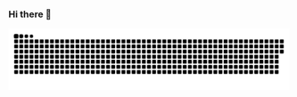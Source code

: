 ### Hi there 👋

<!--
**VatsalHirpara18/VatsalHirpara18** is a ✨ _special_ ✨ repository because its `README.md` (this file) appears on your GitHub profile.

Here are some ideas to get you started:

- 🔭 I’m currently working on ...
- 🌱 I’m currently learning ...
- 👯 I’m looking to collaborate on ...
- 🤔 I’m looking for help with ...
- 💬 Ask me about ...
- 📫 How to reach me: ...
- 😄 Pronouns: ...
- ⚡ Fun fact: ...
-->

<picture>
  <source media="(prefers-color-scheme: dark)" srcset="https://raw.githubusercontent.com/VatsalHirpara18/VatsalHirpara18/output/github-contribution-grid-snake-dark.svg">
  <source media="(prefers-color-scheme: light)" srcset="https://raw.githubusercontent.com/VatsalHirpara18/VatsalHirpara18/output/github-contribution-grid-snake.svg">
  <img alt="github contribution grid snake animation" src="https://raw.githubusercontent.com/VatsalHirpara18/VatsalHirpara18/output/github-contribution-grid-snake.svg">
</picture>
